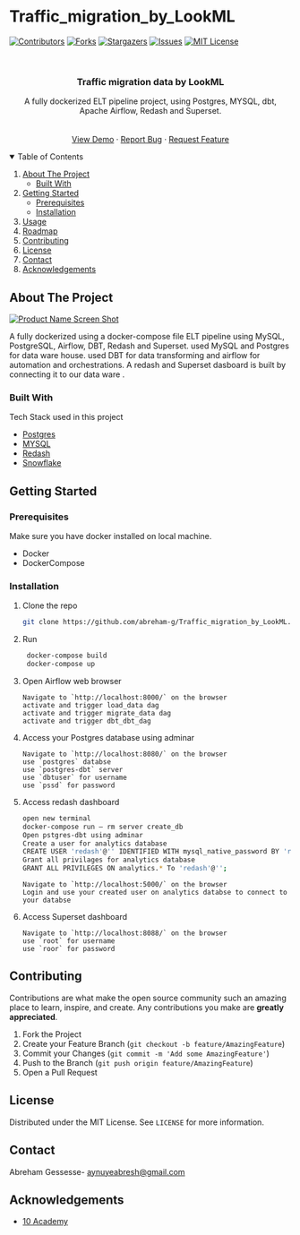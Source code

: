 # Traffic_migration_by_LookML


[![Contributors][contributors-shield]][contributors-url]
[![Forks][forks-shield]][forks-url]
[![Stargazers][stars-shield]][stars-url]
[![Issues][issues-shield]][issues-url]
[![MIT License][license-shield]][license-url]


<!-- PROJECT LOGO -->
<br />
<p align="center">
  <h3 align="center">Traffic migration data by LookML</h3>

  <p align="center">
    A fully dockerized ELT pipeline project, using Postgres, MYSQL, dbt, Apache Airflow,  Redash and Superset.
    <br />
    <!-- <a href="https://sensor-data-elt.herokuapp.com/index.html#!/overview"><strong>Explore the docs »</strong></a> -->
    <br />
    <br />
    <a href="https://github.com/abreham-g/Traffic_migration_by_LookML">View Demo</a>
    ·
    <a href="https://github.com/abreham-g/Traffic_migration_by_LookML">Report Bug</a>
    ·
    <a href="https://github.com/abreham-g/Traffic_migration_by_LookML">Request Feature</a>
  </p>
</p>



<!-- TABLE OF CONTENTS -->
<details open="open">
  <summary>Table of Contents</summary>
  <ol>
    <li>
      <a href="#about-the-project">About The Project</a>
      <ul>
        <li><a href="#built-with">Built With</a></li>
      </ul>
    </li>
    <li>
      <a href="#getting-started">Getting Started</a>
      <ul>
        <li><a href="#prerequisites">Prerequisites</a></li>
        <li><a href="#installation">Installation</a></li>
      </ul>
    </li>
    <li><a href="#usage">Usage</a></li>
    <li><a href="#roadmap">Roadmap</a></li>
    <li><a href="#contributing">Contributing</a></li>
    <li><a href="#license">License</a></li>
    <li><a href="#contact">Contact</a></li>
    <li><a href="#acknowledgements">Acknowledgements</a></li>
  </ol>
</details>



<!-- ABOUT THE PROJECT -->
## About The Project

[![Product Name Screen Shot][product-screenshot]](https://example.com)

A fully dockerized using a docker-compose file ELT pipeline using MySQL, PostgreSQL, Airflow, DBT, Redash and Superset. used MySQL and Postgres for data ware house. used DBT for data transforming and airflow for automation and orchestrations. A redash and Superset dasboard is built by connecting it to our data ware .
### Built With

Tech Stack used in this project
* [Postgres](https://www.postgresql.org/)
* [MYSQL](https://www.mysql.com/)
* [Redash](https://redash.io/)
* [Snowflake](#)



<!-- GETTING STARTED -->
## Getting Started


### Prerequisites

Make sure you have docker installed on local machine.
* Docker
* DockerCompose
  
### Installation

1. Clone the repo
   ```sh
   git clone https://github.com/abreham-g/Traffic_migration_by_LookML.git
   ```
2. Run
   ```sh
    docker-compose build
    docker-compose up
   ```
3. Open Airflow web browser
   ```JS
   Navigate to `http://localhost:8000/` on the browser
   activate and trigger load_data dag
   activate and trigger migrate_data dag
   activate and trigger dbt_dbt_dag
   ```
4. Access your Postgres database using adminar
   ```JS
   Navigate to `http://localhost:8080/` on the browser
   use `postgres` databse
   use `postgres-dbt` server
   use `dbtuser` for username
   use `pssd` for password
   ```
5. Access redash dashboard
   ```sh
   open new terminal
   docker-compose run — rm server create_db
   Open pstgres-dbt using adminar
   Create a user for analytics database
   CREATE USER 'redash'@'' IDENTIFIED WITH mysql_native_password BY 'root';
   Grant all privilages for analytics database
   GRANT ALL PRIVILEGES ON analytics.* To 'redash'@'';
   ```
   ```JS
   Navigate to `http://localhost:5000/` on the browser
   Login and use your created user on analytics databse to connect to your databse
   ```
6. Access Superset dashboard
   ```JS
   Navigate to `http://localhost:8088/` on the browser
   use `root` for username
   use `roor` for password
   ```
  

<!-- CONTRIBUTING -->
## Contributing

Contributions are what make the open source community such an amazing place to learn, inspire, and create. Any contributions you make are **greatly appreciated**.

1. Fork the Project
2. Create your Feature Branch (`git checkout -b feature/AmazingFeature`)
3. Commit your Changes (`git commit -m 'Add some AmazingFeature'`)
4. Push to the Branch (`git push origin feature/AmazingFeature`)
5. Open a Pull Request



<!-- LICENSE -->
## License

Distributed under the MIT License. See `LICENSE` for more information.



<!-- CONTACT -->
## Contact

Abreham Gessesse- aynuyeabresh@gmail.com


<!-- ACKNOWLEDGEMENTS -->
## Acknowledgements
* [10 Academy](https://www.10academy.org/)



<!-- MARKDOWN LINKS & IMAGES -->
<!-- https://www.markdownguide.org/basic-syntax/#reference-style-links -->
[contributors-shield]: https://img.shields.io/github/contributors/abreham-g/Traffic_migration_by_LookML.svg?style=for-the-badge
[contributors-url]: https://github.com/abreham-g/Traffic_migration_by_LookML/graphs/contributors
[forks-shield]: https://img.shields.io/github/forks/abreham-g/Traffic_migration_by_LookML.svg?style=for-the-badge
[forks-url]: https://github.com/abreham-g/Traffic_migration_by_LookML/network/members
[stars-shield]: https://img.shields.io/github/stars/abreham-g/Traffic_migration_by_LookML.svg?style=for-the-badge
[stars-url]: https://github.com/abreham-g/Traffic_migration_by_LookML/stargazers
[issues-shield]: https://img.shields.io/github/issues/abreham-g/Traffic_migration_by_LookML.svg?style=for-the-badge
[issues-url]: https://github.com/abreham-g/Traffic_migration_by_LookML/issues
[license-shield]: https://img.shields.io/github/license/abreham-g/Traffic_migration_by_LookML.svg?style=for-the-badge
[license-url]: https://github.com/abreham-g/Traffic_migration_by_LookML/blob/master/LICENSE.txt
[linkedin-shield]: https://img.shields.io/badge/-LinkedIn-black.svg?style=for-the-badge&logo=linkedin&colorB=555
[linkedin-url]: linkedin.com/in/abreham-gessesse-bb3488182/
[product-screenshot]: https://github.com/abreham-g/Traffic_migration_by_LookML/blob/3418ea1749b0016ccff379d9b145f7eab862b32a/images/Screen%20Shot%202021-09-30%20at%2023.06.38.png

